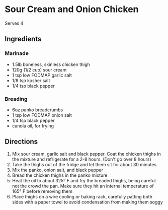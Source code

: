 # Sour Cream and Onion Chicken

Serves 4

## Ingredients

### Marinade
* 1.5lb boneless, skinless chicken thigh
* 120g (1/2 cup) sour cream
* 1 tsp low FODMAP garlic salt
* 1/8 tsp kosher salt
* 1/4 tsp black pepper

### Breading
* 6oz panko breadcrumbs
* 1 tsp low FODMAP onion salt
* 1/4 tsp black pepper
* canola oil, for frying

## Directions
1. Mix sour cream, garlic salt and black pepper. Coat the chicken thighs in the mixture and refrigerate for a 2-8 hours. (Don't go over 8 hours)
1. Take the thighs out of the fridge and let them sit for about 30 minutes
1. Mix the panko, onion salt, and black pepper
1. Bread the chicken thighs in the panko mixture
1. Heat the oil to about 325° F and fry the breaded thighs, being careful not the crowd the pan. Make sure they hit an internal temperature of 165° F before removing them
1. Place thighs on a wire cooling or baking rack, carefully patting both sides with a paper towel to avoid condensation from making them soggy
